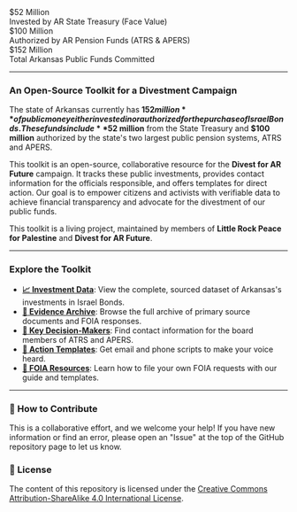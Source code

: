 <div class="data-dashboard">
    <div class="kpi-group">
        <div class="kpi">
            <div class="kpi-value">$52 Million</div>
            <div class="kpi-label">Invested by AR State Treasury (Face Value)</div>
        </div>
        <div class="kpi">
            <div class="kpi-value">$100 Million</div>
            <div class="kpi-label">Authorized by AR Pension Funds (ATRS & APERS)</div>
        </div>
        <div class="kpi">
            <div class="kpi-value">$152 Million</div>
            <div class="kpi-label">Total Arkansas Public Funds Committed</div>
        </div>
    </div>
</div>

---

### An Open-Source Toolkit for a Divestment Campaign

The state of Arkansas currently has **$152 million** of public money either invested in or authorized for the purchase of Israel Bonds. These funds include **$52 million** from the State Treasury and **$100 million** authorized by the state's two largest public pension systems, ATRS and APERS.

This toolkit is an open-source, collaborative resource for the **Divest for AR Future** campaign. It tracks these public investments, provides contact information for the officials responsible, and offers templates for direct action. Our goal is to empower citizens and activists with verifiable data to achieve financial transparency and advocate for the divestment of our public funds.

This toolkit is a living project, maintained by members of **Little Rock Peace for Palestine** and **Divest for AR Future**.

---

###  Explore the Toolkit

* **[📈 Investment Data](./investment-data/investments.csv)**: View the complete, sourced dataset of Arkansas's investments in Israel Bonds.
* **[📂 Evidence Archive](./source-documents/index.md)**: Browse the full archive of primary source documents and FOIA responses.
* **[🎯 Key Decision-Makers](./key-officials/index.md)**: Find contact information for the board members of ATRS and APERS.
* **[📣 Action Templates](./action-templates/index.md)**: Get email and phone scripts to make your voice heard.
* **[🔎 FOIA Resources](./foia-resources/index.md)**: Learn how to file your own FOIA requests with our guide and templates.

---

###  🤝 How to Contribute

This is a collaborative effort, and we welcome your help! If you have new information or find an error, please open an "Issue" at the top of the GitHub repository page to let us know.

###  📜 License

The content of this repository is licensed under the [Creative Commons Attribution-ShareAlike 4.0 International License](https://creativecommons.org/licenses/by-sa/4.0/).
